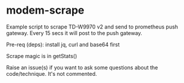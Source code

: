 # modem-scrape
Example script to scrape TD-W9970 v2 and send to prometheus push gateway.
Every 15 secs it will post to the push gateway.

Pre-req (deps): install jq, curl and base64 first

Scrape magic is in getStats()

Raise an issue(s) if you want to ask some questions about the code/technique. It's not commented.
